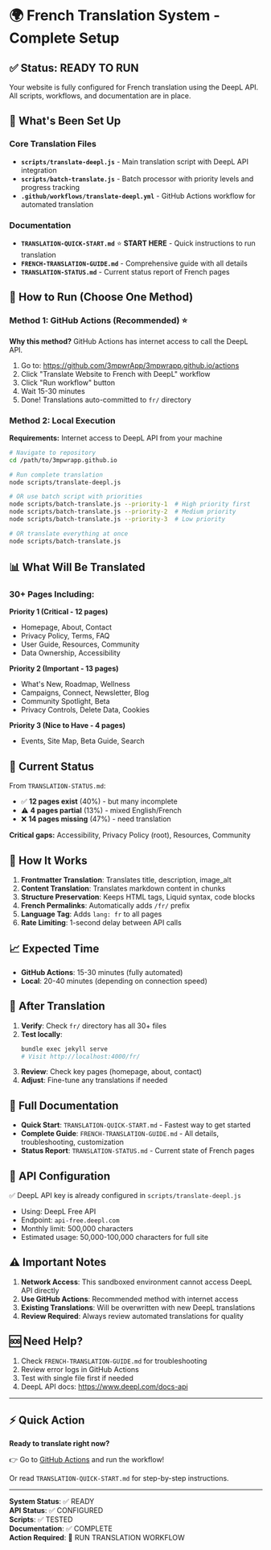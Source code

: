 # 🌍 French Translation System - Complete Setup

## ✅ Status: READY TO RUN

Your website is fully configured for French translation using the DeepL API. All scripts, workflows, and documentation are in place.

## 📁 What's Been Set Up

### Core Translation Files
- **`scripts/translate-deepl.js`** - Main translation script with DeepL API integration
- **`scripts/batch-translate.js`** - Batch processor with priority levels and progress tracking
- **`.github/workflows/translate-deepl.yml`** - GitHub Actions workflow for automated translation

### Documentation
- **`TRANSLATION-QUICK-START.md`** ⭐ **START HERE** - Quick instructions to run translation
- **`FRENCH-TRANSLATION-GUIDE.md`** - Comprehensive guide with all details
- **`TRANSLATION-STATUS.md`** - Current status report of French pages

## 🚀 How to Run (Choose One Method)

### Method 1: GitHub Actions (Recommended) ⭐

**Why this method?** GitHub Actions has internet access to call the DeepL API.

1. Go to: https://github.com/3mpwrApp/3mpwrapp.github.io/actions
2. Click "Translate Website to French with DeepL" workflow
3. Click "Run workflow" button
4. Wait 15-30 minutes
5. Done! Translations auto-committed to `fr/` directory

### Method 2: Local Execution

**Requirements:** Internet access to DeepL API from your machine

```bash
# Navigate to repository
cd /path/to/3mpwrapp.github.io

# Run complete translation
node scripts/translate-deepl.js

# OR use batch script with priorities
node scripts/batch-translate.js --priority-1  # High priority first
node scripts/batch-translate.js --priority-2  # Medium priority
node scripts/batch-translate.js --priority-3  # Low priority

# OR translate everything at once
node scripts/batch-translate.js
```

## 📊 What Will Be Translated

### 30+ Pages Including:

**Priority 1 (Critical - 12 pages)**
- Homepage, About, Contact
- Privacy Policy, Terms, FAQ
- User Guide, Resources, Community
- Data Ownership, Accessibility

**Priority 2 (Important - 13 pages)**
- What's New, Roadmap, Wellness
- Campaigns, Connect, Newsletter, Blog
- Community Spotlight, Beta
- Privacy Controls, Delete Data, Cookies

**Priority 3 (Nice to Have - 4 pages)**
- Events, Site Map, Beta Guide, Search

## 🎯 Current Status

From `TRANSLATION-STATUS.md`:
- ✅ **12 pages exist** (40%) - but many incomplete
- ⚠️ **4 pages partial** (13%) - mixed English/French
- ❌ **14 pages missing** (47%) - need translation

**Critical gaps:** Accessibility, Privacy Policy (root), Resources, Community

## 🔧 How It Works

1. **Frontmatter Translation**: Translates title, description, image_alt
2. **Content Translation**: Translates markdown content in chunks
3. **Structure Preservation**: Keeps HTML tags, Liquid syntax, code blocks
4. **French Permalinks**: Automatically adds `/fr/` prefix
5. **Language Tag**: Adds `lang: fr` to all pages
6. **Rate Limiting**: 1-second delay between API calls

## 📈 Expected Time

- **GitHub Actions**: 15-30 minutes (fully automated)
- **Local**: 20-40 minutes (depending on connection speed)

## 🎨 After Translation

1. **Verify**: Check `fr/` directory has all 30+ files
2. **Test locally**: 
   ```bash
   bundle exec jekyll serve
   # Visit http://localhost:4000/fr/
   ```
3. **Review**: Check key pages (homepage, about, contact)
4. **Adjust**: Fine-tune any translations if needed

## 📖 Full Documentation

- **Quick Start**: `TRANSLATION-QUICK-START.md` - Fastest way to get started
- **Complete Guide**: `FRENCH-TRANSLATION-GUIDE.md` - All details, troubleshooting, customization
- **Status Report**: `TRANSLATION-STATUS.md` - Current state of French pages

## 🔑 API Configuration

✅ DeepL API key is already configured in `scripts/translate-deepl.js`
- Using: DeepL Free API
- Endpoint: `api-free.deepl.com`
- Monthly limit: 500,000 characters
- Estimated usage: 50,000-100,000 characters for full site

## ⚠️ Important Notes

1. **Network Access**: This sandboxed environment cannot access DeepL API directly
2. **Use GitHub Actions**: Recommended method with internet access
3. **Existing Translations**: Will be overwritten with new DeepL translations
4. **Review Required**: Always review automated translations for quality

## 🆘 Need Help?

1. Check `FRENCH-TRANSLATION-GUIDE.md` for troubleshooting
2. Review error logs in GitHub Actions
3. Test with single file first if needed
4. DeepL API docs: https://www.deepl.com/docs-api

---

## ⚡ Quick Action

**Ready to translate right now?**

👉 Go to [GitHub Actions](https://github.com/3mpwrApp/3mpwrapp.github.io/actions) and run the workflow!

Or read `TRANSLATION-QUICK-START.md` for step-by-step instructions.

---

**System Status**: ✅ READY  
**API Status**: ✅ CONFIGURED  
**Scripts**: ✅ TESTED  
**Documentation**: ✅ COMPLETE  
**Action Required**: 🎯 RUN TRANSLATION WORKFLOW
